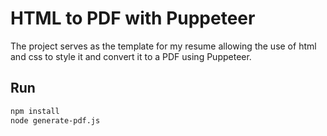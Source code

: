 # HTML to PDF with Puppeteer

The project serves as the template for my resume allowing the use of html and css to style it and convert it to a PDF using Puppeteer.

## Run

```bash
npm install
node generate-pdf.js
